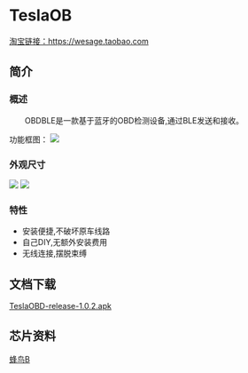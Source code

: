 # TeslaOB

<a href="https://item.taobao.com/item.htm?spm=a312a.7700824.w4002-23173471725.11.54885d9aFqrEhu&id=675737039971" target="_blank">淘宝链接：https://wesage.taobao.com</a>
## 简介

### 概述

&emsp;&emsp;OBDBLE是一款基于蓝牙的OBD检测设备,通过BLE发送和接收。

功能框图：
![ ](../../_static/Docs/Tesla/OBDBLE/Pics/img1.png "功能框图")

### 外观尺寸

![ ](../../_static/document/SU-63T/img2.png "外观尺寸1")
![ ](../../_static/document/SU-63T/img3.png "外观尺寸2")

### 特性

- 安装便捷,不破坏原车线路
- 自己DIY,无额外安装费用
- 无线连接,摆脱束缚

## 文档下载

[TeslaOBD-release-1.0.2.apk](../../_static/Docs/Tesla/TeslaOBD/Software/TeslaOBD-release-1.0.2.apk)

## 芯片资料

[蜂鸟B](../chip/B.md)

